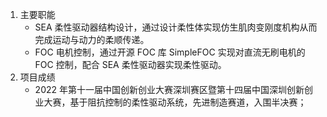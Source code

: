 1. 主要职能
   - SEA 柔性驱动器结构设计，通过设计柔性体实现仿生肌肉变刚度机构从而完成运动与动力的柔顺传递。
   - FOC 电机控制，通过开源 FOC 库 SimpleFOC 实现对直流无刷电机的 FOC 控制，配合 SEA 柔性驱动器实现柔性驱动。
2. 项目成绩
   - 2022 年第十一届中国创新创业大赛深圳赛区暨第十四届中国深圳创新创业大赛，基于阻抗控制的柔性驱动系统，先进制造赛道，入围半决赛；
